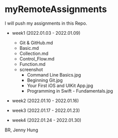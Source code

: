 # myRemoteAssignments
I will push my assignments in this Repo.

- week1 (2022.01.03 - 2022.01.09)
    - Git & GitHub.md
    - Basic.md
    - Collection.md
    - Control_Flow.md
    - Function.md
    - screenshot
        - Command Line Basics.jpg
        - Beginning Git.jpg
        - Your First iOS and UIKit App.jpg
        - Programming in Swift - Fundamentals.jpg

- week2 (2022.01.10 - 2022.01.16)

- week3 (2022.01.17 - 2022.01.23)

- week4 (2022.01.24 - 2022.01.30)


BR,
Jenny Hung
